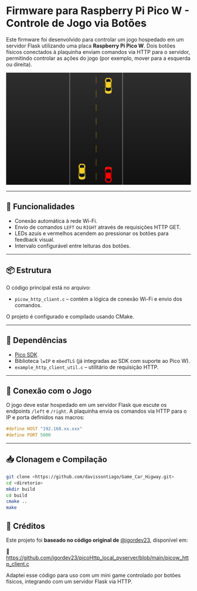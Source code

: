 # Firmware para Raspberry Pi Pico W - Controle de Jogo via Botões

Este firmware foi desenvolvido para controlar um jogo hospedado em um servidor Flask utilizando uma placa **Raspberry Pi Pico W**. Dois botões físicos conectados à plaquinha enviam comandos via HTTP para o servidor, permitindo controlar as ações do jogo (por exemplo, mover para a esquerda ou direita).

![Foto do Jogo](web/static/img/Game.png)

---

## 🔧 Funcionalidades

- Conexão automática à rede Wi-Fi.
- Envio de comandos `LEFT` ou `RIGHT` através de requisições HTTP GET.
- LEDs azuis e vermelhos acendem ao pressionar os botões para feedback visual.
- Intervalo configurável entre leituras dos botões.

---

## 📦 Estrutura

O código principal está no arquivo:

- `picow_http_client.c` – contém a lógica de conexão Wi-Fi e envio dos comandos.

O projeto é configurado e compilado usando CMake.

---

## 🧪 Dependências

- [Pico SDK](https://github.com/raspberrypi/pico-sdk)
- Biblioteca `lwIP` e `mbedTLS` (já integradas ao SDK com suporte ao Pico W).
- `example_http_client_util.c` – utilitário de requisição HTTP.

---

## 📡 Conexão com o Jogo

O jogo deve estar hospedado em um servidor Flask que escute os endpoints `/left` e `/right`. A plaquinha envia os comandos via HTTP para o IP e porta definidos nas macros:

```c
#define HOST "192.168.xx.xxx"
#define PORT 5000
```
---

## 📥 Clonagem e Compilação

```bash
git clone <https://github.com/davissontiago/Game_Car_Higway.git>
cd <diretorio>
mkdir build
cd build
cmake ..
make
```

## 🙏 Créditos

Este projeto foi **baseado no código original de** [@igordev23](https://github.com/igordev23), disponível em:

📎 https://github.com/igordev23/picoHttp_local_pyserver/blob/main/picow_http_client.c

Adaptei esse código para uso com um mini game controlado por botões físicos, integrando com um servidor Flask via HTTP.